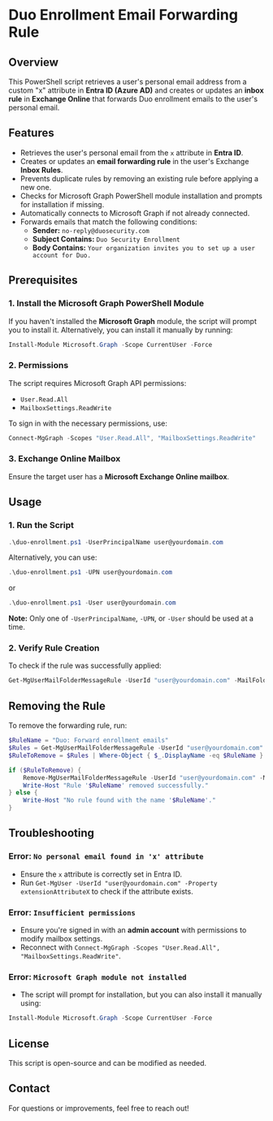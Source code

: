 # Duo Enrollment Email Forwarding Rule

## Overview
This PowerShell script retrieves a user's personal email address from a custom "x" attribute in **Entra ID (Azure AD)** and creates or updates an **inbox rule** in **Exchange Online** that forwards Duo enrollment emails to the user's personal email.

## Features
- Retrieves the user's personal email from the `x` attribute in **Entra ID**.
- Creates or updates an **email forwarding rule** in the user's Exchange **Inbox Rules**.
- Prevents duplicate rules by removing an existing rule before applying a new one.
- Checks for Microsoft Graph PowerShell module installation and prompts for installation if missing.
- Automatically connects to Microsoft Graph if not already connected.
- Forwards emails that match the following conditions:
  - **Sender:** `no-reply@duosecurity.com`
  - **Subject Contains:** `Duo Security Enrollment`
  - **Body Contains:** `Your organization invites you to set up a user account for Duo.`

## Prerequisites
### 1. Install the Microsoft Graph PowerShell Module
If you haven't installed the **Microsoft Graph** module, the script will prompt you to install it. Alternatively, you can install it manually by running:
```powershell
Install-Module Microsoft.Graph -Scope CurrentUser -Force
```

### 2. Permissions
The script requires Microsoft Graph API permissions:
- `User.Read.All`
- `MailboxSettings.ReadWrite`

To sign in with the necessary permissions, use:
```powershell
Connect-MgGraph -Scopes "User.Read.All", "MailboxSettings.ReadWrite"
```

### 3. Exchange Online Mailbox
Ensure the target user has a **Microsoft Exchange Online mailbox**.

## Usage
### 1. Run the Script
```powershell
.\duo-enrollment.ps1 -UserPrincipalName user@yourdomain.com
```
Alternatively, you can use:
```powershell
.\duo-enrollment.ps1 -UPN user@yourdomain.com
```
or
```powershell
.\duo-enrollment.ps1 -User user@yourdomain.com
```
**Note:** Only one of `-UserPrincipalName`, `-UPN`, or `-User` should be used at a time.

### 2. Verify Rule Creation
To check if the rule was successfully applied:
```powershell
Get-MgUserMailFolderMessageRule -UserId "user@yourdomain.com" -MailFolderId "Inbox"
```

## Removing the Rule
To remove the forwarding rule, run:
```powershell
$RuleName = "Duo: Forward enrollment emails"
$Rules = Get-MgUserMailFolderMessageRule -UserId "user@yourdomain.com" -MailFolderId "Inbox"
$RuleToRemove = $Rules | Where-Object { $_.DisplayName -eq $RuleName }

if ($RuleToRemove) {
    Remove-MgUserMailFolderMessageRule -UserId "user@yourdomain.com" -MailFolderId "Inbox" -MessageRuleId $RuleToRemove.Id
    Write-Host "Rule '$RuleName' removed successfully."
} else {
    Write-Host "No rule found with the name '$RuleName'."
}
```

## Troubleshooting
### Error: `No personal email found in 'x' attribute`
- Ensure the `x` attribute is correctly set in Entra ID.
- Run `Get-MgUser -UserId "user@yourdomain.com" -Property extensionAttributeX` to check if the attribute exists.

### Error: `Insufficient permissions`
- Ensure you're signed in with an **admin account** with permissions to modify mailbox settings.
- Reconnect with `Connect-MgGraph -Scopes "User.Read.All", "MailboxSettings.ReadWrite"`.

### Error: `Microsoft Graph module not installed`
- The script will prompt for installation, but you can also install it manually using:
```powershell
Install-Module Microsoft.Graph -Scope CurrentUser -Force
```

## License
This script is open-source and can be modified as needed.

## Contact
For questions or improvements, feel free to reach out!
